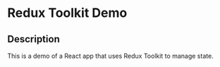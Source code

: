 # Redux Toolkit Demo

## Description

This is a demo of a React app that uses Redux Toolkit to manage state.
